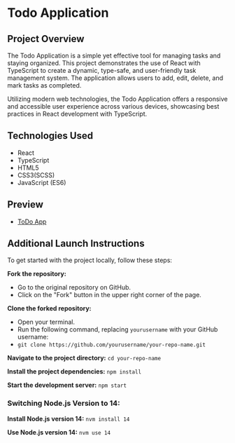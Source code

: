 # Todo Application

## Project Overview
The Todo Application is a simple yet effective tool for managing tasks and staying organized. This project demonstrates the use of React with TypeScript to create a dynamic, type-safe, and user-friendly task management system. The application allows users to add, edit, delete, and mark tasks as completed.

Utilizing modern web technologies, the Todo Application offers a responsive and accessible user experience across various devices, showcasing best practices in React development with TypeScript.


## Technologies Used
 - React
 - TypeScript
 - HTML5
 - CSS3(SCSS)
 - JavaScript (ES6)

## Preview
- [ToDo App](https://khvashchenkodenys.github.io/todo-application-react-ts/)

## Additional Launch Instructions

To get started with the project locally, follow these steps:

**Fork the repository:**
  - Go to the original repository on GitHub.
  - Click on the "Fork" button in the upper right corner of the page.

**Clone the forked repository:**
  - Open your terminal.
  - Run the following command, replacing `yourusername` with your GitHub username:
  - `git clone https://github.com/yourusername/your-repo-name.git`

**Navigate to the project directory:**
    `cd your-repo-name`

**Install the project dependencies:**
    `npm install`

**Start the development server:**
    `npm start`

### Switching Node.js Version to 14:

  **Install Node.js version 14:**
    `nvm install 14`

  **Use Node.js version 14:**
    `nvm use 14`
